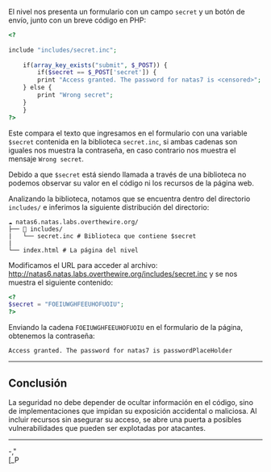 El nivel nos presenta un formulario con un campo `secret` y un botón de envío, junto con un breve código en PHP:

```php
<?  
  
include "includes/secret.inc";  
  
    if(array_key_exists("submit", $_POST)) {  
        if($secret == $_POST['secret']) {  
        print "Access granted. The password for natas7 is <censored>";  
    } else {  
        print "Wrong secret";  
    }  
    }  
?>
```

Este compara el texto que ingresamos en el formulario con una variable `$secret` contenida en la biblioteca `secret.inc`, si ambas cadenas son iguales nos muestra la contraseña, en caso contrario nos muestra el mensaje `Wrong secret`.

Debido a que `$secret` está siendo llamada a través de una biblioteca no podemos observar su valor en el código ni los recursos de la página web.

Analizando la biblioteca, notamos que se encuentra dentro del directorio `includes/` e inferimos la siguiente distribución del directorio:
```
☁ natas6.natas.labs.overthewire.org/
├── 📂 includes/
|   └── secret.inc # Biblioteca que contiene $secret
|
└── index.html # La página del nivel
```

Modificamos el URL para acceder al archivo:
http://natas6.natas.labs.overthewire.org/includes/secret.inc y se nos muestra el siguiente contenido:
```php
<?
$secret = "FOEIUWGHFEEUHOFUOIU";
?>
```

Enviando la cadena `FOEIUWGHFEEUHOFUOIU` en el formulario de la página, obtenemos la contraseña:
```
Access granted. The password for natas7 is passwordPlaceHolder
```


---
## **Conclusión**

La seguridad no debe depender de ocultar información en el código, sino de implementaciones que impidan su exposición accidental o maliciosa. Al incluir recursos sin asegurar su acceso, se abre una puerta a posibles vulnerabilidades que pueden ser explotadas por atacantes. 

---
-,"  
[_P